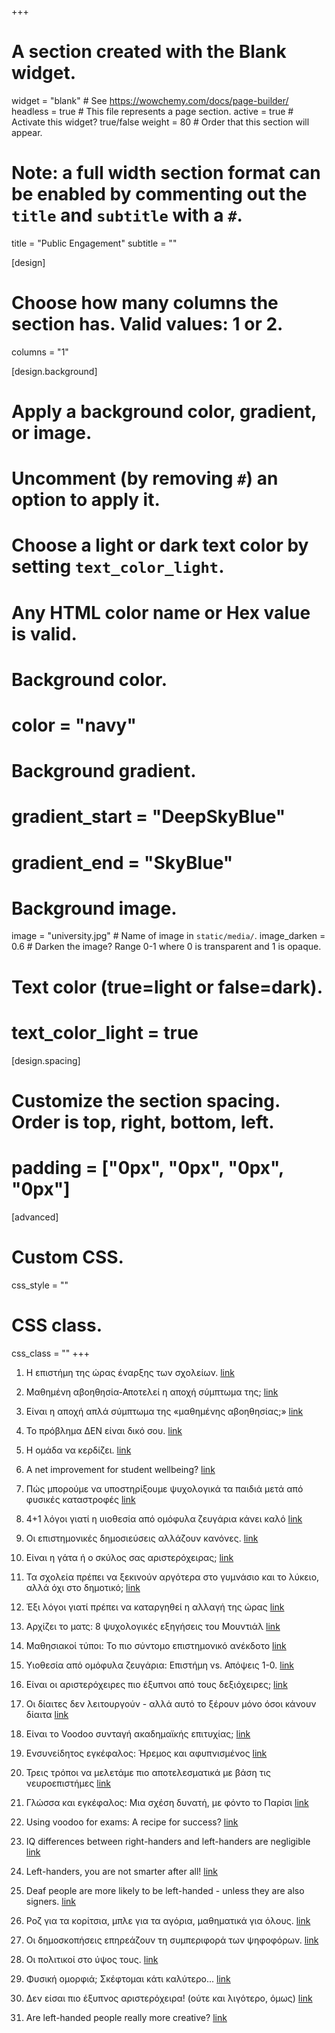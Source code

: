 +++
# A section created with the Blank widget.
widget = "blank"  # See https://wowchemy.com/docs/page-builder/
headless = true  # This file represents a page section.
active = true  # Activate this widget? true/false
weight = 80  # Order that this section will appear.

# Note: a full width section format can be enabled by commenting out the `title` and `subtitle` with a `#`.
title = "Public Engagement"
subtitle = ""

[design]
  # Choose how many columns the section has. Valid values: 1 or 2.
  columns = "1"

[design.background]
  # Apply a background color, gradient, or image.
  #   Uncomment (by removing `#`) an option to apply it.
  #   Choose a light or dark text color by setting `text_color_light`.
  #   Any HTML color name or Hex value is valid.

  # Background color.
  # color = "navy"
  
  # Background gradient.
  # gradient_start = "DeepSkyBlue"
  # gradient_end = "SkyBlue"
  
  # Background image.
   image = "university.jpg"  # Name of image in `static/media/`.
   image_darken = 0.6  # Darken the image? Range 0-1 where 0 is transparent and 1 is opaque.

  # Text color (true=light or false=dark).
  # text_color_light = true

[design.spacing]
  # Customize the section spacing. Order is top, right, bottom, left.
  # padding = ["0px", "0px", "0px", "0px"]

[advanced]
 # Custom CSS. 
 css_style = ""
 
 # CSS class.
 css_class = ""
+++

1.  Η επιστήμη της ώρας έναρξης των σχολείων. [link](https://www.tanea.gr/print/2018/09/21/opinions/i-epistimi-tis-oras-enarksis-ton-sxoleion/)

2.  Μαθημένη αβοηθησία-Αποτελεί η αποχή σύμπτωμα της; [link](http://booksjournal.gr/component/k2/item/1715-%CF%84%CE%B5%CF%8D%CF%87%CE%BF%CF%82-62)

3.  Είναι η αποχή απλά σύμπτωμα της «μαθημένης αβοηθησίας;» [link](https://www.protagon.gr/apopseis/editorial/apoxi-einai-apla-sybtwma-tis-mathimenis-avoithisias-43142000000)

4.  Το πρόβλημα ΔΕΝ είναι δικό σου. [link](https://www.protagon.gr/apopseis/ideas/to-provlima-den-einai-diko-sou-28275000000#!)

5.  Η ομάδα να κερδίζει. [link](https://www.protagon.gr/apopseis/ideas/i-omada-na-kerdizei-26635000000#!)

6.  A net improvement for student wellbeing? [link](https://www.patapiatzotzoli.com/wp-content/uploads/2016/04/A-net-improvement-for-student-wellbeing-2.pdf)

7.  Πώς μπορούμε να υποστηρίξουμε ψυχολογικά τα παιδιά μετά από φυσικές καταστροφές [link](https://www.athensvoice.gr/life/health/463221_pos-mporoyme-na-ypostirixoyme-psyhologika-ta-paidia-meta-apo-fysikes-katastrofes)

8.   4+1 λόγοι γιατί η υιοθεσία από ομόφυλα ζευγάρια κάνει καλό [link](https://www.athensvoice.gr/politics/436283_4-1-logoi-poy-i-yiothesia-apo-omofyla-zeygaria-kanei-kalo)

9.  Οι επιστημονικές δημοσιεύσεις αλλάζουν κανόνες. [link](https://www.athensvoice.gr/world/434339_oi-epistimonikes-dimosieyseis-allazoyn-kanones)

10. Είναι η γάτα ή ο σκύλος σας αριστερόχειρας; [link](https://a8inea.com/ine-i-gata-i-o-skylos-sas-aristerochiras/)

11. Τα σχολεία πρέπει να ξεκινούν αργότερα στο γυμνάσιο και το λύκειο, αλλά όχι στο δημοτικό; [link](https://a8inea.com/ta-scholia-prepi-na-xekinoun-argotera-sto-gymnasio-ke-to-lykio-alla-ochi-sto-dimotiko/)

12. Έξι λόγοι γιατί πρέπει να καταργηθεί η αλλαγή της ώρας [link](https://a8inea.com/6-logi-giati-prepi-na-katargithi-i-allagi-tis-oras/)

13. Αρχίζει το ματς: 8 ψυχολογικές εξηγήσεις του Μουντιάλ [link](https://a8inea.com/archizi-to-mats-8-psychologikes-exigisis-tou-mountial/)

14. Μαθησιακοί τύποι: Το πιο σύντομο επιστημονικό ανέκδοτο [link](https://a8inea.com/mathisiaki-typi-to-pio-syntomo-epistimoniko-anekdoto/)

15. Υιοθεσία από ομόφυλα ζευγάρια: Επιστήμη vs. Απόψεις 1-0. [link](https://a8inea.com/yiothesia-apo-omofyla-zevgaria/)

16. Είναι οι αριστερόχειρες πιο έξυπνοι από τους δεξιόχειρες; [link](https://a8inea.com/mythos-i-diafores-noimosynis-anamesa-se-dexiochires-aristerochires/)

17. Οι δίαιτες δεν λειτουργούν - αλλά αυτό το ξέρουν μόνο όσοι κάνουν δίαιτα [link](https://a8inea.com/i-dietes-den-litourgoun-alla-afto-to-xeroun-mono-osi-kanoun-dieta/)

18. Είναι το Voodoo συνταγή ακαδημαϊκής επιτυχίας;  [link](https://a8inea.com/ine-to-voodoo-syntagi-akadimaikis-epitychias/)

19. Ενσυνείδητος εγκέφαλος: Ήρεμος και αφυπνισμένος [link](https://a8inea.com/ensyniditos-egkefalos-iremos-afypnismenos/)

20. Τρεις τρόποι να μελετάμε πιο αποτελεσματικά με βάση τις νευροεπιστήμες [link](https://a8inea.com/3-tropi-na-meletame-pio-apotelesmatika-me-vasi-tis-nevroepistimes/)

21. Γλώσσα και εγκέφαλος: Μια σχέση δυνατή, με φόντο το Παρίσι [link](https://a8inea.com/glossa-egkefalos-mia-schesi-dynati-me-fonto-to-parisi/)

22. Using voodoo for exams: A recipe for success? [link](https://issuu.com/thelookingglass/docs/thelookingglassiss2)

23. IQ differences between right-handers and left-handers are negligible [link](https://atlasofscience.org/iq-differences-between-right-handers-and-left-handers-are-negligible/)

24. Left-handers, you are not smarter after all! [link](https://atlasofscience.org/left-handers-you-are/)

25. Deaf people are more likely to be left-handed - unless they are also signers. [link](https://atlasofscience.org/deaf-people-are-more-likely-to-be-left-handed-unless-they-are-also-signers/)

26. Ροζ για τα κορίτσια, μπλε για τα αγόρια, μαθηματικά για όλους. [link](https://www.athensvoice.gr/politics/361611_roz-gia-ta-koritsia-mple-gia-ta-agoria-mathimatika-gia-oloys)

27. Οι δημοσκοπήσεις επηρεάζουν τη συμπεριφορά των ψηφοφόρων. [link](https://www.athensvoice.gr/politics/108595_oi-dimoskopiseis-epireazoyn-ti-symperifora-ton-psifoforon)

28. Οι πολιτικοί στο ύψος τους. [link](https://www.protagon.gr/themata/technology-science/oi-politikoi-sto-ypsos-tous-43003000000)

29. Φυσική ομορφιά; Σκέφτομαι κάτι καλύτερο... [link](https://www.protagon.gr/apopseis/ideas/fysiki-omorfia-skeftomai-kati-kalytero-40340000000)

30. Δεν είσαι πιο έξυπνος αριστερόχειρα! (ούτε και λιγότερο, όμως) [link](https://scinews.eu/ta-nea-tis-epistimis/710-den-eisai-pio-eksypnos-aristeroxeira-oyte-kai-ligotero-omos)

31. Are left-handed people really more creative? [link](https://lighthouse.mq.edu.au/article/please-explain/april-2019/are-left-handed-people-really-more-creative)

